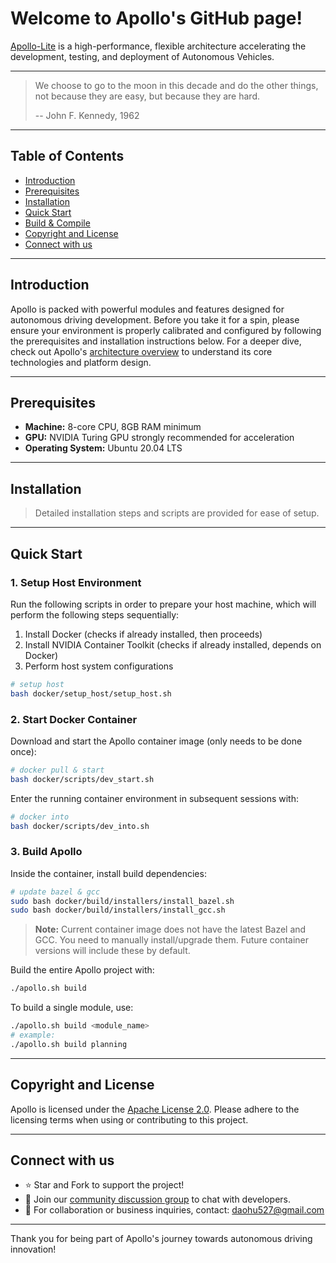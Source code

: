 # Welcome to Apollo's GitHub page!

[Apollo-Lite](https://github.com/wheelos/apollo-lite) is a high-performance, flexible architecture accelerating the development, testing, and deployment of Autonomous Vehicles.

---
> We choose to go to the moon in this decade and do the other things,
> not because they are easy, but because they are hard.
>
> -- John F. Kennedy, 1962
---

## Table of Contents

- [Introduction](#introduction)
- [Prerequisites](#prerequisites)
- [Installation](#installation)
- [Quick Start](#quick-start)
- [Build & Compile](#build--compile)
- [Copyright and License](#copyright-and-license)
- [Connect with us](#connect-with-us)

---

## Introduction

Apollo is packed with powerful modules and features designed for autonomous driving development. Before you take it for a spin, please ensure your environment is properly calibrated and configured by following the prerequisites and installation instructions below.
For a deeper dive, check out Apollo's [architecture overview](http://apollo.auto/docs/architecture_overview.html) to understand its core technologies and platform design.

---

## Prerequisites

- **Machine:** 8-core CPU, 8GB RAM minimum
- **GPU:** NVIDIA Turing GPU strongly recommended for acceleration
- **Operating System:** Ubuntu 20.04 LTS

---

## Installation

> Detailed installation steps and scripts are provided for ease of setup.

---

## Quick Start

### 1. Setup Host Environment
Run the following scripts in order to prepare your host machine, which will perform the following steps sequentially:
1. Install Docker (checks if already installed, then proceeds)
2. Install NVIDIA Container Toolkit (checks if already installed, depends on Docker)
3. Perform host system configurations

```bash
# setup host
bash docker/setup_host/setup_host.sh
```

### 2. Start Docker Container
Download and start the Apollo container image (only needs to be done once):

```bash
# docker pull & start
bash docker/scripts/dev_start.sh
```

Enter the running container environment in subsequent sessions with:

```bash
# docker into
bash docker/scripts/dev_into.sh
```

### 3. Build Apollo

Inside the container, install build dependencies:

```bash
# update bazel & gcc
sudo bash docker/build/installers/install_bazel.sh
sudo bash docker/build/installers/install_gcc.sh
```

> **Note:** Current container image does not have the latest Bazel and GCC. You need to manually install/upgrade them. Future container versions will include these by default.

Build the entire Apollo project with:

```bash
./apollo.sh build
```

To build a single module, use:

```bash
./apollo.sh build <module_name>
# example:
./apollo.sh build planning
```

---

## Copyright and License

Apollo is licensed under the [Apache License 2.0](LICENSE). Please adhere to the licensing terms when using or contributing to this project.

---

## Connect with us

- ⭐ Star and Fork to support the project!
- 💬 Join our [community discussion group](http://apollo.auto/community) to chat with developers.
- 📧 For collaboration or business inquiries, contact: daohu527@gmail.com

---

Thank you for being part of Apollo's journey towards autonomous driving innovation!
